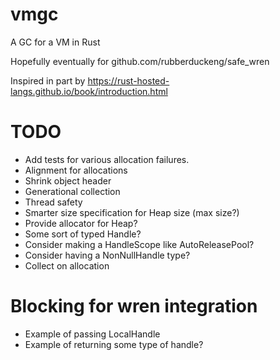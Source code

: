 # vmgc
 A GC for a VM in Rust

Hopefully eventually for github.com/rubberduckeng/safe_wren

Inspired in part by https://rust-hosted-langs.github.io/book/introduction.html

# TODO
* Add tests for various allocation failures.
* Alignment for allocations
* Shrink object header
* Generational collection
* Thread safety
* Smarter size specification for Heap size (max size?)
* Provide allocator for Heap?
* Some sort of typed Handle?
* Consider making a HandleScope like AutoReleasePool?
* Consider having a NonNullHandle type?
* Collect on allocation

# Blocking for wren integration
* Example of passing LocalHandle
* Example of returning some type of handle?
